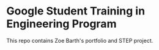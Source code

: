 # Google Student Training in Engineering Program

This repo contains Zoe Barth's portfolio and STEP project.
